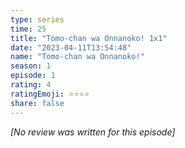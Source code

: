 ```yaml
---
type: series
time: 25
title: "Tomo-chan wa Onnanoko! 1x1"
date: "2023-04-11T13:54:48"
name: "Tomo-chan wa Onnanoko!"
season: 1
episode: 1
rating: 4
ratingEmoji: ⭐️⭐️⭐️⭐️
share: false
---
```


_[No review was written for this episode]_

